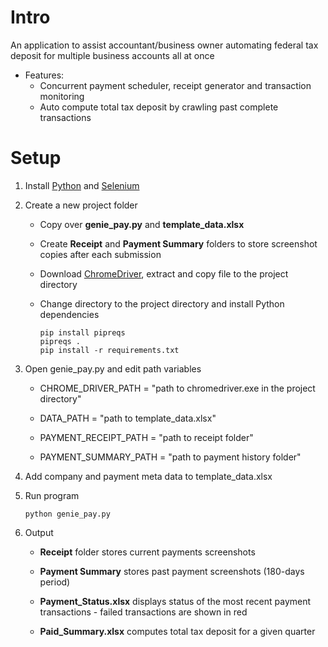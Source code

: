 # Intro
An application to assist accountant/business owner automating federal tax deposit for multiple business accounts all at once

- Features:
    * Concurrent payment scheduler, receipt generator and transaction monitoring
    * Auto compute total tax deposit by crawling past complete transactions

# Setup
1. Install [Python](https://www.python.org/downloads/) and [Selenium](https://selenium-python.readthedocs.io/installation.html)

2. Create a new project folder
    - Copy over **genie_pay.py** and **template_data.xlsx**

    - Create **Receipt** and **Payment Summary** folders to store screenshot copies after each submission

    - Download [ChromeDriver](https://chromedriver.chromium.org/downloads), extract and copy file to the project directory

    - Change directory to the project directory and install Python dependencies
        ```
        pip install pipreqs
        pipreqs .
        pip install -r requirements.txt
        ```

3. Open genie_pay.py and edit path variables 
    - CHROME_DRIVER_PATH = "path to chromedriver.exe in the project directory"

    - DATA_PATH = "path to template_data.xlsx"

    - PAYMENT_RECEIPT_PATH = "path to receipt folder"

    - PAYMENT_SUMMARY_PATH = "path to payment history folder"

4. Add company and payment meta data to template_data.xlsx

5. Run program
    ```
    python genie_pay.py
    ```
6. Output
    * **Receipt** folder stores current payments screenshots

    * **Payment Summary** stores past payment screenshots (180-days period) 

    * **Payment_Status.xlsx** displays status of the most recent payment transactions - failed transactions are shown in red 

    * **Paid_Summary.xlsx** computes total tax deposit for a given quarter